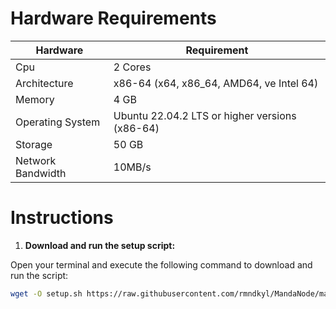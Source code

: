 # Hardware Requirements
| Hardware | Requirement |
| ------------- | ---------------- |
Cpu | 2 Cores
Architecture | x86-64 (x64, x86_64, AMD64, ve Intel 64)
Memory | 4 GB
Operating System | Ubuntu 22.04.2 LTS or higher versions (x86-64)
Storage | 50 GB
Network Bandwidth | 10MB/s 

# Instructions

1. **Download and run the setup script:**

Open your terminal and execute the following command to download and run the script:

   ```sh
   wget -O setup.sh https://raw.githubusercontent.com/rmndkyl/MandaNode/main/Nesa-Nodes/setup.sh && chmod +x setup.sh && sed -i 's/\r$//' setup.sh && ./setup.sh
   ```